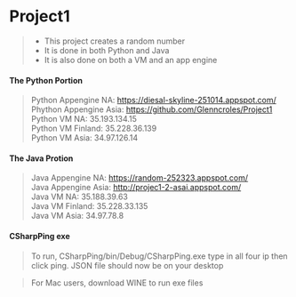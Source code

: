 # Project1

> + This project creates a random number    
> + It is done in both Python and Java    
> + It is also done on both a VM and an app engine   

#### The Python Portion

> Python Appengine NA: https://diesal-skyline-251014.appspot.com/    
> Phython Appengine Asia: https://github.com/Glenncroles/Project1    
> Python VM NA: 35.193.134.15         
> Python VM Finland: 35.228.36.139   
> Python VM Asia: 34.97.126.14 

#### The Java Protion
> Java Appengine NA: https://random-252323.appspot.com/   
> Java Appengine Asia: http://projec1-2-asai.appspot.com/   
> Java VM NA: 35.188.39.63   
> Java VM Finland: 35.228.33.135   
> Java VM Asia: 34.97.78.8   


#### CSharpPing exe
>To run, CSharpPing/bin/Debug/CSharpPing.exe type in all four ip then 
click ping. JSON file should now be on your desktop

> For Mac users, download WINE to run exe files





